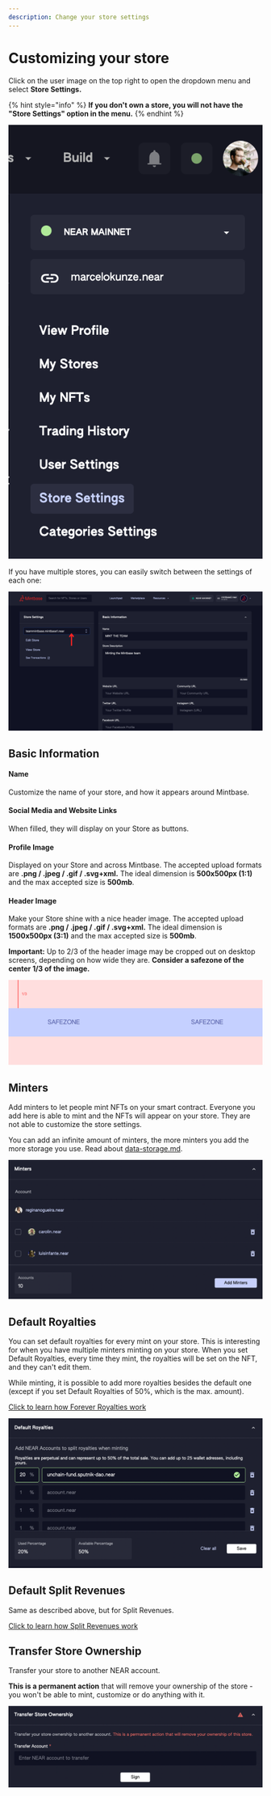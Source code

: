 ```yaml
---
description: Change your store settings
---
```


# Customizing your store

Click on the user image on the top right to open the dropdown menu and select **Store Settings.**

{% hint style="info" %}
**If you don't own a store, you will not have the "Store Settings" option in the menu.**
{% endhint %}

![](<../../.gitbook/assets/Screenshot 2023-04-11 at 15.53.22.png>)

If you have multiple stores, you can easily switch between the settings of each one:

![](<../../.gitbook/assets/Untitled design (17).png>)

## Basic Information

#### Name

Customize the name of your store, and how it appears around Mintbase.

#### Social Media and Website Links

When filled, they will display on your Store as buttons.

#### Profile Image

Displayed on your Store and across Mintbase. The accepted upload formats are **.png / .jpeg / .gif / .svg+xml.** The ideal dimension is **500x500px (1:1)** and the max accepted size is **500mb**.

#### Header Image

Make your Store shine with a nice header image. The accepted upload formats are **.png / .jpeg / .gif / .svg+xml.** The ideal dimension is **1500x500px (3:1)** and the max accepted size is **500mb**.

**Important:** Up to 2/3 of the header image may be cropped out on desktop screens, depending on how wide they are. **Consider a safezone of the center 1/3 of the image.**

![Safezone for header images](../../.gitbook/assets/mintbase-header-safezone-23.png)



## Minters

Add minters to let people mint NFTs on your smart contract. Everyone you add here is able to mint and the NFTs will appear on your store. They are not able to customize the store settings.

You can add an infinite amount of minters, the more minters you add the more storage you use. Read about [data-storage.md](../additional-content/data-storage.md "mention").

![](<../../.gitbook/assets/Screenshot 2022-08-01 at 15.47.32.png>)

## Default Royalties

You can set default royalties for every mint on your store. This is interesting for when you have multiple minters minting on your store. When you set Default Royalties, every time they mint, the royalties will be set on the NFT, and they can't edit them.

While minting, it is possible to add more royalties besides the default one (except if you set Default Royalties of 50%, which is the max. amount).

[Click to learn how Forever Royalties work](https://docs.mintbase.io/creating/minting/minting-nfts#forever-royalties)

![](<../../.gitbook/assets/Screenshot 2022-08-01 at 15.51.21.png>)

## Default Split Revenues

Same as described above, but for Split Revenues.

[Click to learn how Split Revenues work](https://docs.mintbase.io/creating/minting/minting-nfts#split-revenues)

## Transfer Store Ownership

Transfer your store to another NEAR account.

**This is a permanent action** that will remove your ownership of the store - you won't be able to mint, customize or do anything with it.

![](<../../.gitbook/assets/Screenshot 2022-08-01 at 15.52.30.png>)
